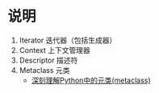 
# 说明
1. Iterator  迭代器（包括生成器）
2. Context   上下文管理器
3. Descriptor  描述符
4. Metaclass   元类
   - [深刻理解Python中的元类(metaclass)](http://blog.jobbole.com/21351/)